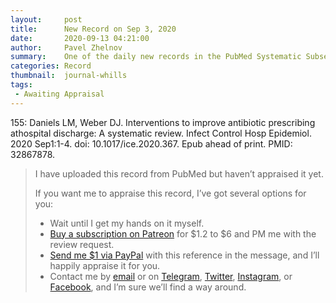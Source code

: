```yaml
---
layout:     post
title:      New Record on Sep 3, 2020
date:       2020-09-13 04:21:00
author:     Pavel Zhelnov
summary:    One of the daily new records in the PubMed Systematic Subset indexed by Sep 3, 2020.
categories: Record
thumbnail:  journal-whills
tags:
 - Awaiting Appraisal
---
```


155: Daniels LM, Weber DJ. Interventions to improve antibiotic prescribing athospital discharge: A systematic review. Infect Control Hosp Epidemiol. 2020 Sep1:1-4. doi: 10.1017/ice.2020.367. Epub ahead of print. PMID: 32867878.


> I have uploaded this record from PubMed but haven’t appraised it yet.
>
> If you want me to appraise this record, I’ve got several options for you:
> * Wait until I get my hands on it myself.
> * [Buy a subscription on Patreon](https://patreon.com/zheln) for $1.2 to $6 and PM me with the review request.
> * [Send me $1 via PayPal](https://paypal.me/pjelnov) with this reference in the message, and I’ll happily appraise it for you.
> * Contact me by [email](mailto:pavel@zheln.com) or on [Telegram](https://t.me/drzhelnov), [Twitter](https://twitter.com/drzhelnov), [Instagram](https://instagram.com/igzheln), or [Facebook](https://facebook.com/drzhelnov), and I’m sure we’ll find a way around.
